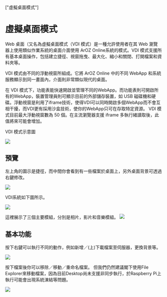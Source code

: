 ["虛擬桌面模式"]
# 虛擬桌面模式
Web 桌面（又名為虛擬桌面模式（VDI 模式）是一種允許使用者在其 Web 瀏覽器上使用類似作業系統的桌面介面使用 ArOZ Online系統的模式。VDI 模式支援所有基本桌面操作，包括建立捷徑、視窗拖曳、最大化、縮小和關閉、打開檔案和資料夾等。

VDI 模式由不同的浮動視窗所組成。它將 ArOZ Online 中的不同 WebApp 和系統服務顯示到同一畫面內，介面則非常類似現代的桌面。

在 VDI 模式下，功能表能快速開啟並管理不同的WebApp。而功能表則可開啟所有的WebApp，裝置管理員則可顯示目前的外部儲存裝置，如 USB 磁碟機和硬碟。浮動視窗是利用了iframe技術，使得VDI可以同時開啟多個WebApp而不會互相干擾，而VDI更有採用沙盒技術，使你的WebApp只可在存取特定資源。 VDI 模式目前最大浮動視窗數為 50 個。在主流瀏覽器支援 iframe 多執行緒讀取後，此值將來可能會增加。


VDI 模式示意圖

![](img/8/0.png)

## 預覽
左上角的圖示是捷徑，而中間你會看到有一些檔案於桌面上，另外桌面背景可透過右鍵修改。

![](img/8/2.png)

VDI系統如下圖所示。

![](img/8/1.png)

這裡展示了三個主要模組，分別是相片，影片和音樂模組。
![](img/8/3.png)

## 基本功能
按下右鍵可以執行不同的動作，例如新增／(上)下載檔案至伺服器，更換背景等。

![](img/8/4.png)

按下檔案後你可以移除／移動／重命名檔案。 但我們仍然建議閣下使用File Explorer來移動檔案，因為目前Desktop尚未支援非同步執行，於Raspberry Pi上執行可能會出現系統涷結等問題。

![](img/8/5.png)



